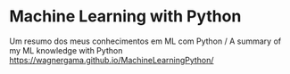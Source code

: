 # Machine Learning with Python
Um resumo dos meus conhecimentos em ML com Python / A summary of my ML knowledge with Python
https://wagnergama.github.io/MachineLearningPython/
